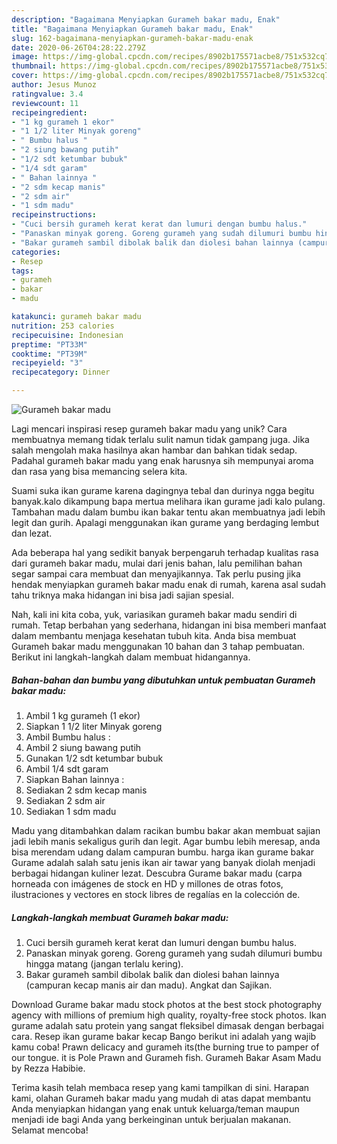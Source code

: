 ```yaml
---
description: "Bagaimana Menyiapkan Gurameh bakar madu, Enak"
title: "Bagaimana Menyiapkan Gurameh bakar madu, Enak"
slug: 162-bagaimana-menyiapkan-gurameh-bakar-madu-enak
date: 2020-06-26T04:28:22.279Z
image: https://img-global.cpcdn.com/recipes/8902b175571acbe8/751x532cq70/gurameh-bakar-madu-foto-resep-utama.jpg
thumbnail: https://img-global.cpcdn.com/recipes/8902b175571acbe8/751x532cq70/gurameh-bakar-madu-foto-resep-utama.jpg
cover: https://img-global.cpcdn.com/recipes/8902b175571acbe8/751x532cq70/gurameh-bakar-madu-foto-resep-utama.jpg
author: Jesus Munoz
ratingvalue: 3.4
reviewcount: 11
recipeingredient:
- "1 kg gurameh 1 ekor"
- "1 1/2 liter Minyak goreng"
- " Bumbu halus "
- "2 siung bawang putih"
- "1/2 sdt ketumbar bubuk"
- "1/4 sdt garam"
- " Bahan lainnya "
- "2 sdm kecap manis"
- "2 sdm air"
- "1 sdm madu"
recipeinstructions:
- "Cuci bersih gurameh kerat kerat dan lumuri dengan bumbu halus."
- "Panaskan minyak goreng. Goreng gurameh yang sudah dilumuri bumbu hingga matang (jangan terlalu kering)."
- "Bakar gurameh sambil dibolak balik dan diolesi bahan lainnya (campuran kecap manis air dan madu). Angkat dan Sajikan."
categories:
- Resep
tags:
- gurameh
- bakar
- madu

katakunci: gurameh bakar madu 
nutrition: 253 calories
recipecuisine: Indonesian
preptime: "PT33M"
cooktime: "PT39M"
recipeyield: "3"
recipecategory: Dinner

---
```



![Gurameh bakar madu](https://img-global.cpcdn.com/recipes/8902b175571acbe8/751x532cq70/gurameh-bakar-madu-foto-resep-utama.jpg)

Lagi mencari inspirasi resep gurameh bakar madu yang unik? Cara membuatnya memang tidak terlalu sulit namun tidak gampang juga. Jika salah mengolah maka hasilnya akan hambar dan bahkan tidak sedap. Padahal gurameh bakar madu yang enak harusnya sih mempunyai aroma dan rasa yang bisa memancing selera kita.

Suami suka ikan gurame karena dagingnya tebal dan durinya ngga begitu banyak.kalo dikampung bapa mertua melihara ikan gurame jadi kalo pulang. Tambahan madu dalam bumbu ikan bakar tentu akan membuatnya jadi lebih legit dan gurih. Apalagi menggunakan ikan gurame yang berdaging lembut dan lezat.

Ada beberapa hal yang sedikit banyak berpengaruh terhadap kualitas rasa dari gurameh bakar madu, mulai dari jenis bahan, lalu pemilihan bahan segar sampai cara membuat dan menyajikannya. Tak perlu pusing jika hendak menyiapkan gurameh bakar madu enak di rumah, karena asal sudah tahu triknya maka hidangan ini bisa jadi sajian spesial.


Nah, kali ini kita coba, yuk, variasikan gurameh bakar madu sendiri di rumah. Tetap berbahan yang sederhana, hidangan ini bisa memberi manfaat dalam membantu menjaga kesehatan tubuh kita. Anda bisa membuat Gurameh bakar madu menggunakan 10 bahan dan 3 tahap pembuatan. Berikut ini langkah-langkah dalam membuat hidangannya.

<!--inarticleads1-->

##### Bahan-bahan dan bumbu yang dibutuhkan untuk pembuatan Gurameh bakar madu:

1. Ambil 1 kg gurameh (1 ekor)
1. Siapkan 1 1/2 liter Minyak goreng
1. Ambil  Bumbu halus :
1. Ambil 2 siung bawang putih
1. Gunakan 1/2 sdt ketumbar bubuk
1. Ambil 1/4 sdt garam
1. Siapkan  Bahan lainnya :
1. Sediakan 2 sdm kecap manis
1. Sediakan 2 sdm air
1. Sediakan 1 sdm madu


Madu yang ditambahkan dalam racikan bumbu bakar akan membuat sajian jadi lebih manis sekaligus gurih dan legit. Agar bumbu lebih meresap, anda bisa merendam udang dalam campuran bumbu. harga ikan gurame bakar Gurame adalah salah satu jenis ikan air tawar yang banyak diolah menjadi berbagai hidangan kuliner lezat. Descubra Gurame bakar madu (carpa horneada con imágenes de stock en HD y millones de otras fotos, ilustraciones y vectores en stock libres de regalías en la colección de. 

<!--inarticleads2-->

##### Langkah-langkah membuat Gurameh bakar madu:

1. Cuci bersih gurameh kerat kerat dan lumuri dengan bumbu halus.
1. Panaskan minyak goreng. Goreng gurameh yang sudah dilumuri bumbu hingga matang (jangan terlalu kering).
1. Bakar gurameh sambil dibolak balik dan diolesi bahan lainnya (campuran kecap manis air dan madu). Angkat dan Sajikan.


Download Gurame bakar madu stock photos at the best stock photography agency with millions of premium high quality, royalty-free stock photos. Ikan gurame adalah satu protein yang sangat fleksibel dimasak dengan berbagai cara. Resep ikan gurame bakar kecap Bango berikut ini adalah yang wajib kamu coba! Prawn delicacy and gurameh its(the burning true to pamper of our tongue. it is Pole Prawn and Gurameh fish. Gurameh Bakar Asam Madu by Rezza Habibie. 

Terima kasih telah membaca resep yang kami tampilkan di sini. Harapan kami, olahan Gurameh bakar madu yang mudah di atas dapat membantu Anda menyiapkan hidangan yang enak untuk keluarga/teman maupun menjadi ide bagi Anda yang berkeinginan untuk berjualan makanan. Selamat mencoba!
